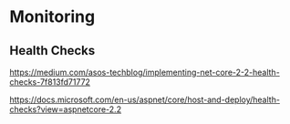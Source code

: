 # Monitoring

## Health Checks

https://medium.com/asos-techblog/implementing-net-core-2-2-health-checks-7f813fd71772

https://docs.microsoft.com/en-us/aspnet/core/host-and-deploy/health-checks?view=aspnetcore-2.2
